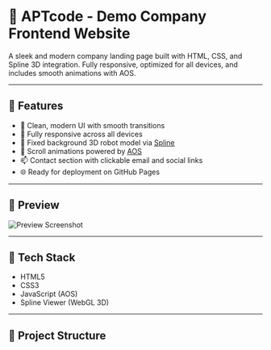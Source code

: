 # 🏢 APTcode - Demo Company Frontend Website

A sleek and modern company landing page built with HTML, CSS, and Spline 3D integration. Fully responsive, optimized for all devices, and includes smooth animations with AOS.

---

## 🚀 Features

- 🎨 Clean, modern UI with smooth transitions  
- 📱 Fully responsive across all devices  
- 🤖 Fixed background 3D robot model via [Spline](https://spline.design)  
- 📜 Scroll animations powered by [AOS](https://michalsnik.github.io/aos/)  
- 📫 Contact section with clickable email and social links  
- 🌐 Ready for deployment on GitHub Pages  

---

## 📸 Preview

![Preview Screenshot](./preview.png)  


---

## 🔧 Tech Stack

- HTML5  
- CSS3  
- JavaScript (AOS)  
- Spline Viewer (WebGL 3D)

---

## 📁 Project Structure

